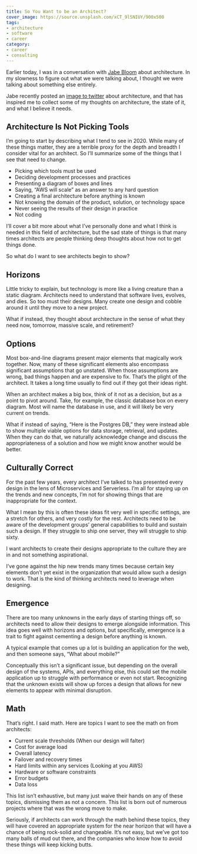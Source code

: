 ```yaml
---
title: So You Want to be an Architect?
cover_image: https://source.unsplash.com/xCT_9lSNIUY/900x500
tags:
- architecture
- software
- career
category:
- career
- consulting
---
```

Earlier today, I was in a conversation with [Jabe Bloom](https://twitter.com/cyetain) about architecture. In my slowness to figure out what we were talking about, I thought we were talking about something else entirely.

Jabe recently posted an [image to twitter](https://twitter.com/cyetain/status/1303866128473694213) about architecture, and that has inspired me to collect some of my thoughts on architecture, the state of it, and what I believe it needs.

## Architecture Is Not Picking Tools

I’m going to start by describing what I tend to see in 2020. While many of these things matter, they are a terrible proxy for the depth and breadth I consider vital for an architect. So I’ll summarize some of the things that I see that need to change.

- Picking which tools must be used
- Deciding development processes and practices
- Presenting a diagram of boxes and lines
- Saying, “AWS will scale” as an answer to any hard question
- Creating a final architecture before anything is known
- Not knowing the domain of the product, solution, or technology space
- Never seeing the results of their design in practice
- Not coding

I’ll cover a bit more about what I’ve personally done and what I think is needed in this field of architecture, but the sad state of things is that many times architects are people thinking deep thoughts about how not to get things done.

So what do I want to see architects begin to show?

## Horizons

Little tricky to explain, but technology is more like a living creature than a static diagram. Architects need to understand that software lives, evolves, and dies. So too must their designs. Many create one design and cobble around it until they move to a new project.

What if instead, they thought about architecture in the sense of what they need now, tomorrow, massive scale, and retirement?

## Options

Most box-and-line diagrams present major elements that magically work together. Now, many of these significant elements also encompass significant assumptions that go unstated. When those assumptions are wrong, bad things happen and are expensive to fix. That’s the plight of the architect. It takes a long time usually to find out if they got their ideas right.

When an architect makes a big box, think of it not as a decision, but as a point to pivot around. Take, for example, the classic database box on every diagram. Most will name the database in use, and it will likely be very current on trends.

What if instead of saying, “Here is the Postgres DB,” they were instead able to show multiple viable options for data storage, retrieval, and updates. When they can do that, we naturally acknowledge change and discuss the appropriateness of a solution and how we might know another would be better.

## Culturally Correct

For the past few years, every architect I’ve talked to has presented every design in the lens of Microservices and Serverless. I’m all for staying up on the trends and new concepts, I’m not for showing things that are inappropriate for the context.

What I mean by this is often these ideas fit very well in specific settings, are a stretch for others, and very costly for the rest. Architects need to be aware of the development groups’ general capabilities to build and sustain such a design. If they struggle to ship one server, they will struggle to ship sixty.

I want architects to create their designs appropriate to the culture they are in and not something aspirational.

I’ve gone against the hip new trends many times because certain key elements don’t yet exist in the organization that would allow such a design to work. That is the kind of thinking architects need to leverage when designing.

## Emergence

There are too many unknowns in the early days of starting things off, so architects need to allow their designs to emerge alongside information. This idea goes well with horizons and options, but specifically, emergence is a trait to fight against cementing a design before anything is known.

A typical example that comes up a lot is building an application for the web, and then someone says, “What about mobile?”

Conceptually this isn’t a significant issue, but depending on the overall design of the systems, APIs, and everything else, this could set the mobile application up to struggle with performance or even not start. Recognizing that the unknown exists will show up forces a design that allows for new elements to appear with minimal disruption.

## Math

That’s right. I said math. Here are topics I want to see the math on from architects:

- Current scale thresholds (When our design will falter)
- Cost for average load
- Overall latency
- Failover and recovery times
- Hard limits within any services (Looking at you AWS)
- Hardware or software constraints
- Error budgets
- Data loss

This list isn’t exhaustive, but many just waive their hands on any of these topics, dismissing them as not a concern. This list is born out of numerous projects where that was the wrong move to make.

Seriously, if architects can work through the math behind these topics, they will have covered an appropriate system for the near horizon that will have a chance of being rock-solid and changeable. It’s not easy, but we’ve got too many balls of mud out there, and the companies who know how to avoid these things will keep kicking butts.
